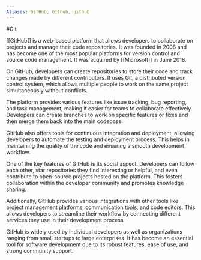 ```yaml
---
Aliases: GitHub, Github, github
---
```

#Git 

[[GitHub]] is a web-based platform that allows developers to collaborate on projects and manage their code repositories. It was founded in 2008 and has become one of the most popular platforms for version control and source code management. It was acquired by [[Microsoft]] in June 2018.

On GitHub, developers can create repositories to store their code and track changes made by different contributors. It uses Git, a distributed version control system, which allows multiple people to work on the same project simultaneously without conflicts.

The platform provides various features like issue tracking, bug reporting, and task management, making it easier for teams to collaborate effectively. Developers can create branches to work on specific features or fixes and then merge them back into the main codebase.

GitHub also offers tools for continuous integration and deployment, allowing developers to automate the testing and deployment process. This helps in maintaining the quality of the code and ensuring a smooth development workflow.

One of the key features of GitHub is its social aspect. Developers can follow each other, star repositories they find interesting or helpful, and even contribute to open-source projects hosted on the platform. This fosters collaboration within the developer community and promotes knowledge sharing.

Additionally, GitHub provides various integrations with other tools like project management platforms, communication tools, and code editors. This allows developers to streamline their workflow by connecting different services they use in their development process.

GitHub is widely used by individual developers as well as organizations ranging from small startups to large enterprises. It has become an essential tool for software development due to its robust features, ease of use, and strong community support.
